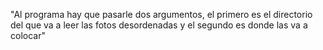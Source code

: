 "Al programa hay que pasarle dos argumentos, el primero es el directorio del que va a leer las fotos desordenadas y el segundo es donde las va a colocar"
